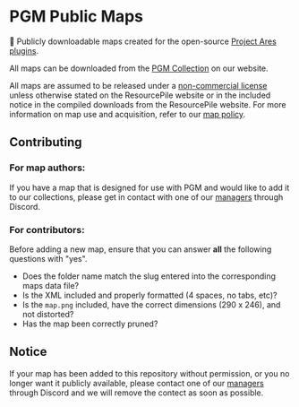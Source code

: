 # PGM Public Maps

:european_castle: Publicly downloadable maps created for the open-source [Project Ares plugins](https://github.com/OvercastNetwork/ProjectAres).

All maps can be downloaded from the [PGM Collection](https://mcresourcepile.github.io/maps/pgm) on our website.

All maps are assumed to be released under a [non-commercial license](https://creativecommons.org/licenses/by-nc-sa/4.0/legalcode) unless otherwise stated on the ResourcePile website or in the included notice in the compiled downloads from the ResourcePile website. For more information on map use and acquisition, refer to our [map policy](https://mcresourcepile.github.io/policies/maps).

Contributing
-----------------

### **For map authors:**  
If you have a map that is designed for use with PGM and would like to add it to our collections, please get in contact with one of our [managers](https://mcresourcepile.github.io/staff) through Discord.

### **For contributors:**  
Before adding a new map, ensure that you can answer **all** the following questions with "yes".

- Does the folder name match the slug entered into the corresponding maps data file?
- Is the XML included and properly formatted (4 spaces, no tabs, etc)?
- Is the `map.png` included, have the correct dimensions (290 x 246), and not distorted?
- Has the map been correctly pruned?

Notice
-----------------

If your map has been added to this repository without permission, or you no longer want it publicly available, please contact one of our [managers](https://mcresourcepile.github.io/staff) through Discord and we will remove the contect as soon as possible.
